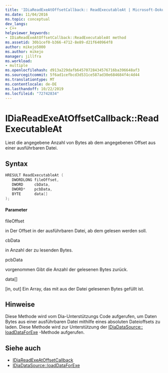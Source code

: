 ```yaml
---
title: 'IDiaReadExeAtOffsetCallback:: ReadExecutableAt | Microsoft-Dokumentation'
ms.date: 11/04/2016
ms.topic: conceptual
dev_langs:
- C++
helpviewer_keywords:
- IDiaReadExeAtOffsetCallback::ReadExecutableAt method
ms.assetid: 30b1cef0-b366-4712-8e89-d21f640964f8
author: mikejo5000
ms.author: mikejo
manager: jillfra
ms.workload:
- multiple
ms.openlocfilehash: d913a229dafb64570728434576716ba396648af3
ms.sourcegitcommit: 5f6ad1cefbcd3d531ce587ad30e684684f4c4d44
ms.translationtype: MT
ms.contentlocale: de-DE
ms.lasthandoff: 10/22/2019
ms.locfileid: "72742834"
---
```

# <a name="idiareadexeatoffsetcallbackreadexecutableat"></a>IDiaReadExeAtOffsetCallback::ReadExecutableAt
Liest die angegebene Anzahl von Bytes ab dem angegebenen Offset aus einer ausführbaren Datei.

## <a name="syntax"></a>Syntax

```C++
HRESULT ReadExecutableAt ( 
   DWORDLONG fileOffset,
   DWORD     cbData,
   DWORD*    pcbData,
   BYTE      data[]
);
```

#### <a name="parameters"></a>Parameter
 fileOffset

in Der Offset in der ausführbaren Datei, ab dem gelesen werden soll.

 cbData

in Anzahl der zu lesenden Bytes.

 pcbData

vorgenommen Gibt die Anzahl der gelesenen Bytes zurück.

 data[]

[in, out] Ein Array, das mit aus der Datei gelesenen Bytes gefüllt ist.

## <a name="remarks"></a>Hinweise
 Diese Methode wird vom Dia-Unterstützungs Code aufgerufen, um Daten Bytes aus einer ausführbaren Datei mithilfe eines absoluten Dateioffsets zu laden. Diese Methode wird zur Unterstützung der [IDiaDataSource:: loadDataForExe](../../debugger/debug-interface-access/idiadatasource-loaddataforexe.md) -Methode aufgerufen.

## <a name="see-also"></a>Siehe auch
- [IDiaReadExeAtOffsetCallback](../../debugger/debug-interface-access/idiareadexeatoffsetcallback.md)
- [IDiaDataSource::loadDataForExe](../../debugger/debug-interface-access/idiadatasource-loaddataforexe.md)